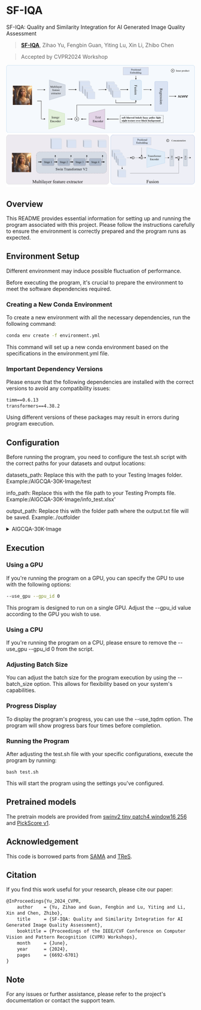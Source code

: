 # SF-IQA
SF-IQA: Quality and Similarity Integration for AI Generated Image Quality Assessment
> [**SF-IQA**](https://openaccess.thecvf.com/content/CVPR2024W/NTIRE/papers/Yu_SF-IQA_Quality_and_Similarity_Integration_for_AI_Generated_Image_Quality_CVPRW_2024_paper.pdf), Zihao Yu, Fengbin Guan, Yiting Lu, Xin Li, Zhibo Chen

> Accepted by CVPR2024 Workshop 

![image](https://github.com/Travois/SF-IQA/blob/main/method.png)

## Overview

This README provides essential information for setting up and running the program associated with this project. Please follow the instructions carefully to ensure the environment is correctly prepared and the program runs as expected.

## Environment Setup

Different environment may induce possible fluctuation of performance.

Before executing the program, it's crucial to prepare the environment to meet the software dependencies required.

### Creating a New Conda Environment

To create a new environment with all the necessary dependencies, run the following command:

```bash
conda env create -f environment.yml
```
This command will set up a new conda environment based on the specifications in the environment.yml file.

### Important Dependency Versions
Please ensure that the following dependencies are installed with the correct versions to avoid any compatibility issues:
```
timm==0.6.13
transformers==4.38.2
```
Using different versions of these packages may result in errors during program execution.

## Configuration
Before running the program, you need to configure the test.sh script with the correct paths for your datasets and output locations:

datasets_path: Replace this with the path to your Testing Images folder.
Example:/AIGCQA-30K-Image/test

info_path: Replace this with the file path to your Testing Prompts file.
Example:/AIGCQA-30K-Image/info_test.xlsx'

output_path: Replace this with the folder path where the output.txt file will be saved.
Example:./outfolder

<details>
<summary>AIGCQA-30K-Image</summary>


 ```
AIGCQA-30K-Image
    |--test
    |    |  DALLE2_0001.png   
    |    |  ... (all the images should be here)     
    |--info_test.xlsx
```
</details>


## Execution
### Using a GPU
If you're running the program on a GPU, you can specify the GPU to use with the following options:

```bash
--use_gpu --gpu_id 0
```
This program is designed to run on a single GPU. Adjust the --gpu_id value according to the GPU you wish to use.

### Using a CPU
If you're running the program on a CPU, please ensure to remove the --use_gpu --gpu_id 0 from the script.

### Adjusting Batch Size
You can adjust the batch size for the program execution by using the --batch_size option. This allows for flexibility based on your system's capabilities.

### Progress Display
To display the program's progress, you can use the --use_tqdm option. The program will show progress bars four times before completion.

### Running the Program
After adjusting the test.sh file with your specific configurations, execute the program by running:

```
bash test.sh
```
This will start the program using the settings you've configured.


## Pretrained models
The pretrain models are provided from [swinv2 tiny patch4 window16 256](https://github.com/SwinTransformer/storage/releases/download/v2.0.0/swinv2_tiny_patch4_window16_256.pth) and [PickScore v1](https://huggingface.co/yuvalkirstain/PickScore_v1). 

## Acknowledgement
This code is borrowed parts from [SAMA](https://github.com/Sissuire/SAMA) and  [TReS](https://github.com/isalirezag/TReS). 

## Citation
If you find this work useful for your research, please cite our paper:
```
@InProceedings{Yu_2024_CVPR,
    author    = {Yu, Zihao and Guan, Fengbin and Lu, Yiting and Li, Xin and Chen, Zhibo},
    title     = {SF-IQA: Quality and Similarity Integration for AI Generated Image Quality Assessment},
    booktitle = {Proceedings of the IEEE/CVF Conference on Computer Vision and Pattern Recognition (CVPR) Workshops},
    month     = {June},
    year      = {2024},
    pages     = {6692-6701}
}
```

## Note
For any issues or further assistance, please refer to the project's documentation or contact the support team.
